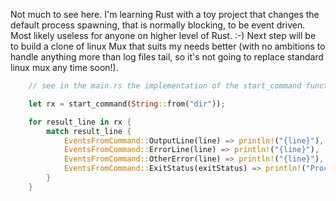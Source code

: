 Not much to see here. I'm learning Rust with a toy project that changes the default process spawning, that is normally blocking, to be event driven. Most likely useless for anyone on higher level of Rust. :-)
Next step will be to build a clone of linux Mux that suits my needs better (with no ambitions to handle anything more than log files tail, so it's not going to replace standard linux mux any time soon!).

```Rust
    // see in the main.rs the implementation of the start_command function. Here is an example how to use it:

    let rx = start_command(String::from("dir"));

    for result_line in rx {
        match result_line {
            EventsFromCommand::OutputLine(line) => println!("{line}"),
            EventsFromCommand::ErrorLine(line) => println!("{line}"),
            EventsFromCommand::OtherError(line) => println!("{line}"),
            EventsFromCommand::ExitStatus(exitStatus) => println!("Process exited with exit status: {exitStatus}")
        }
    }
```
